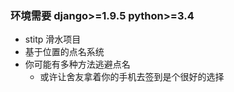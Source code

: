 ### 环境需要 django>=1.9.5 python>=3.4

* stitp 滑水项目
* 基于位置的点名系统
* 你可能有多种方法逃避点名
    * 或许让舍友拿着你的手机去签到是个很好的选择
